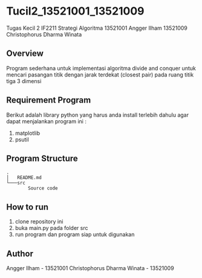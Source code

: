 # Tucil2_13521001_13521009
Tugas Kecil 2 IF2211 Strategi Algoritma 
13521001 Angger Ilham
13521009 Christophorus Dharma Winata

## Overview
Program sederhana untuk implementasi algoritma divide and conquer untuk mencari pasangan titik dengan jarak terdekat (closest pair) pada ruang titik tiga 3 dimensi

## Requirement Program
Berikut adalah library python yang harus anda install terlebih dahulu agar dapat menjalankan program ini :
1. matplotlib
2. psutil    

## Program Structure
```
.
│   README.md
└───src
        Source code
```
## How to run
1. clone repository ini
2. buka main.py pada folder src
3. run program dan program siap untuk digunakan

## Author
Angger Ilham - 13521001
Christophorus Dharma Winata - 13521009

